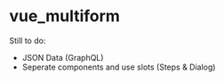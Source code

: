 # vue_multiform

Still to do:

* JSON Data (GraphQL)
* Seperate components and use slots (Steps & Dialog)
